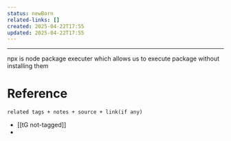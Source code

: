 ```yaml
---
status: newBorn
related-links: []
created: 2025-04-22T17:55
updated: 2025-04-22T17:55
---
```

---

 npx is node package executer which allows us to execute package without installing them



# Reference
`related tags + notes + source + link(if any)`
 
- [[tG not-tagged]]
- 